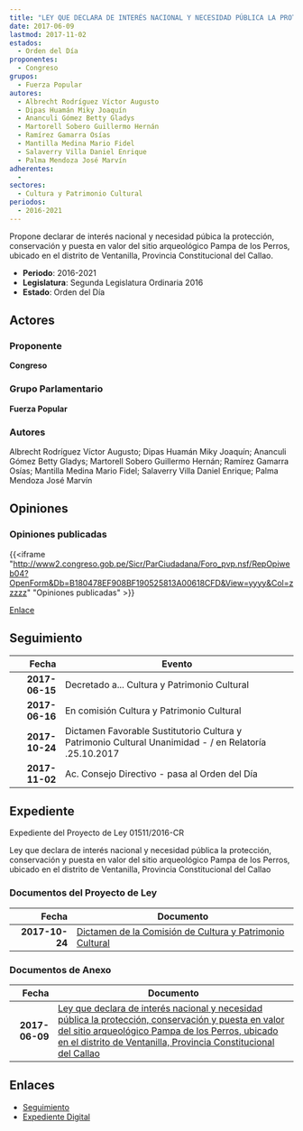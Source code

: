 ```yaml
---
title: "LEY QUE DECLARA DE INTERÉS NACIONAL Y NECESIDAD PÚBLICA LA PROTECCIÓN, CONSERVACIÓN Y PUESTA EN VALOR DEL SITIO ARQUEOLÓGICO PAMPA DE LOS PERROS, UBICADO EN EL DISTRITO DE VENTANILLA, PROVINCIA CONSTITUCIONAL DEL CALLAO"
date: 2017-06-09
lastmod: 2017-11-02
estados: 
  - Orden del Día
proponentes: 
  - Congreso
grupos: 
  - Fuerza Popular
autores: 
  - Albrecht Rodríguez Víctor Augusto
  - Dipas Huamán Miky Joaquín
  - Ananculi Gómez Betty Gladys
  - Martorell Sobero Guillermo Hernán
  - Ramírez Gamarra Osías
  - Mantilla Medina Mario Fidel
  - Salaverry Villa Daniel Enrique
  - Palma Mendoza José Marvín
adherentes: 
  - 
sectores: 
  - Cultura y Patrimonio Cultural
periodos: 
  - 2016-2021
---
```


Propone declarar de interés nacional y necesidad púbica la protección, conservación y puesta en valor del sitio arqueológico Pampa de los Perros, ubicado en el distrito de Ventanilla, Provincia Constitucional del Callao.

- **Periodo**: 2016-2021
- **Legislatura**: Segunda Legislatura Ordinaria 2016
- **Estado**: Orden del Día

## Actores

### Proponente

**Congreso**

### Grupo Parlamentario

**Fuerza Popular**

### Autores

Albrecht Rodríguez Víctor Augusto; Dipas Huamán Miky Joaquín; Ananculi Gómez Betty Gladys; Martorell Sobero Guillermo Hernán; Ramírez Gamarra Osías; Mantilla Medina Mario Fidel; Salaverry Villa Daniel Enrique; Palma Mendoza José Marvín


## Opiniones

### Opiniones publicadas

{{<iframe "http://www2.congreso.gob.pe/Sicr/ParCiudadana/Foro_pvp.nsf/RepOpiweb04?OpenForm&Db=B180478EF908BF190525813A00618CFD&View=yyyy&Col=zzzzz" "Opiniones publicadas" >}}

[Enlace](http://www2.congreso.gob.pe/Sicr/ParCiudadana/Foro_pvp.nsf/RepOpiweb04?OpenForm&Db=B180478EF908BF190525813A00618CFD&View=yyyy&Col=zzzzz)

## Seguimiento

| Fecha | Evento |
|------:|--------|
| **2017-06-15** | Decretado a... Cultura y Patrimonio Cultural|
| **2017-06-16** | En comisión Cultura y Patrimonio Cultural|
| **2017-10-24** | Dictamen Favorable Sustitutorio Cultura y Patrimonio Cultural Unanimidad - / en Relatoría .25.10.2017|
| **2017-11-02** | Ac. Consejo Directivo - pasa al Orden del Día|


## Expediente

Expediente del Proyecto de Ley 01511/2016-CR

Ley que declara de interés nacional y necesidad pública la protección, conservación y puesta en valor del sitio arqueológico Pampa de los Perros, ubicado en el distrito de Ventanilla, Provincia Constitucional del Callao


### Documentos del Proyecto de Ley

| Fecha | Documento |
|------:|--------|
| **2017-10-24** | [Dictamen de la Comisión de Cultura y Patrimonio Cultural](http://www.leyes.congreso.gob.pe/Documentos/2016_2021/Dictamenes/Proyectos_de_Ley/01511DC05MAY20171024.pdf) |

### Documentos de Anexo

| Fecha | Documento |
|------:|--------|
| **2017-06-09** | [Ley que declara de interés nacional y necesidad pública la protección, conservación y puesta en valor del sitio arqueológico Pampa de los Perros, ubicado en el distrito de Ventanilla, Provincia Constitucional del Callao](http://www.leyes.congreso.gob.pe/Documentos/2016_2021/Proyectos_de_Ley_y_de_Resoluciones_Legislativas/PL0151120170609..PDF) |

## Enlaces 

- [Seguimiento](http://www2.congreso.gob.pehttp://www2.congreso.gob.pe/Sicr/TraDocEstProc/CLProLey2016.nsf/f7fff46988ca05b1052578e100829cc7/a6507d928518b7640525813b0000cc64?OpenDocument)
- [Expediente Digital](http://www2.congreso.gob.pehttp://www2.congreso.gob.pe/Sicr/TraDocEstProc/CLProLey2016.nsf/f7fff46988ca05b1052578e100829cc7/a6507d928518b7640525813b0000cc64?OpenDocument&Click=05257FB7005EB655.eb71d0cf91d8294e05256cdf006b5706/$Body/0.1C6C)

